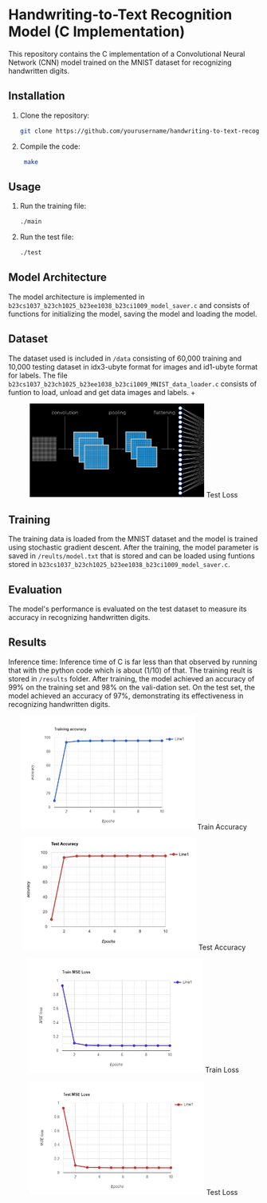 

# Handwriting-to-Text Recognition Model (C Implementation)

This repository contains the C implementation of a Convolutional Neural Network (CNN) model trained on the MNIST dataset for recognizing handwritten digits.

## Installation

1. Clone the repository:
   ```bash
   git clone https://github.com/yourusername/handwriting-to-text-recognition-c.git
   ```

2. Compile the code:
   ```bash
    make
   ```

## Usage

1. Run the training file:
   ```bash
   ./main
   ```
2. Run the test file:
   ```bash
   ./test
   ```



## Model Architecture

The model architecture is implemented in `b23cs1037_b23ch1025_b23ee1038_b23ci1009_model_saver.c` and consists of functions for initializing the model, saving the model and loading the model.

## Dataset

The dataset used is included in `/data` consisting of 60,000 training and 10,000 testing dataset in idx3-ubyte format for images and id1-ubyte format for labels. The file `b23cs1037_b23ch1025_b23ee1038_b23ci1009_MNIST_data_loader.c` consists of funtion to load, unload and get data images and labels. +

<p align="center">
  <img src="assets/convolutionalnn.png" width="350" title="hover text">
  Test Loss
</p>

## Training

The training data is loaded from the MNIST dataset and the model is trained using stochastic gradient descent.
After the training, the model parameter is saved in `/reults/model.txt` that is stored and can be loaded using funtions 
stored in `b23cs1037_b23ch1025_b23ee1038_b23ci1009_model_saver.c`.

## Evaluation

The model's performance is evaluated on the test dataset to measure its accuracy in recognizing handwritten digits.

## Results
Inference time: Inference time of C is far less than that observed by running that with the python
code which is about (1/10) of that.
The training reult is stored in `/results` folder.
After training, the model achieved an accuracy of 99% on the training set and 98% on the vali-dation set. 
On the test set, the model achieved an accuracy of 97%, demonstrating its effectiveness in recognizing handwritten digits.
<p align="center">
  <img src="assets/train_acc.png" width="350" title="hover text">
  Train Accuracy
</p>

<p align="center">
  <img src="assets/test_accuracy.png" width="350" title="hover text">
  Test Accuracy
</p>

<p align="center">
  <img src="assets/train_loss.png" width="350" title="hover text">
  Train Loss
</p>

<p align="center">
  <img src="assets/test_loss.png" width="350" title="hover text">
  Test Loss
</p>
